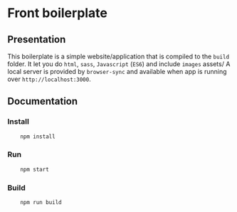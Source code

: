 # Front boilerplate

## Presentation
This boilerplate is a simple website/application that is compiled to the `build` folder.
It let you do `html`, `sass`, `Javascript` (`ES6`) and include `images` assets/
A local server is provided by `browser-sync` and available when app is running over `http://localhost:3000`.

## Documentation

### Install
```javascript
	npm install
```

### Run
```javascript
	npm start
```

### Build
```javascript
	npm run build
```